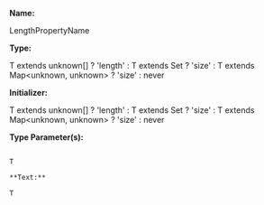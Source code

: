 **Name:**

LengthPropertyName

**Type:**

T extends unknown[] ? 'length' :
T extends Set<unknown> ? 'size' :
T extends Map<unknown, unknown> ? 'size' :
never

**Initializer:**

T extends unknown[] ? 'length' :
T extends Set<unknown> ? 'size' :
T extends Map<unknown, unknown> ? 'size' :
never

**Type Parameter(s):**

```**Name:**

T

**Text:**

T

```

